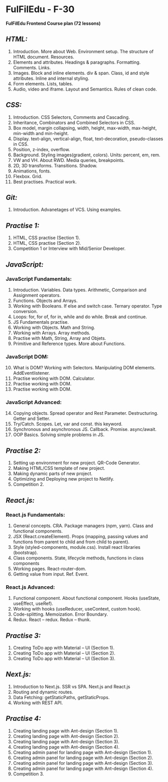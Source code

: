# FulFilEdu - F-30

**FulFilEdu Frontend Course plan (72 lessons)**

## **_HTML:_**

1. Introduction. More about Web. Environment setup. The structure of HTML document. Resources.
2. Elements and attributes. Headings & paragraphs. Formatting. Comments. Links.
3. Images. Block and inline elements. div & span. Class, id and style attributes. Inline and internal styling.
4. Form elements. Lists, tables.
5. Audio, video and iframe. Layout and Semantics. Rules of clean code.

## **_CSS:_**

1. Introduction. CSS Selectors, Comments and Cascading.
2. Inheritance, Combinators and Combined Selectors in CSS.
3. Box model, margin collapsing, width, height, max-width, max-height, min-width and min-height.
4. Display. text-align, vertical-align, float, text-decoration, pseudo-classes in CSS.
5. Position, z-index, overflow.
6. Background. Styling images(gradient, colors). Units: percent, em, rem.
7. VW and VH. About RWD. Media queries, breakpoints.
8. 2D, 3D transforms. Transitions. Shadow.
9. Animations, fonts.
10. Flexbox. Grid.
11. Best practises. Practical work.

## **_Git:_**

1. Introduction. Advanetages of VCS. Using examples.

## **_Practise 1:_**

1. HTML, CSS practise (Section 1).
2. HTML, CSS practise (Section 2).
3. Competition 1 or Interview with Mid/Senior Developer.

## **_JavaScript:_**

### JavaScript Fundamentals:

1. Introduction. Variables. Data types. Arithmetic, Comparison and Assignment operators.
2. Functions. Objects and Arrays.
3. Working with Booleans. If else and switch case. Ternary operator. Type conversion.
4. Loops: for, for of, for in, while and do while. Break and continue.
5. JS Fundamentals practise.
6. Working with Objects. Math and String.
7. Working with Arrays. Array methods.
8. Practise with Math, String, Array and Objets.
9. Primitive and Reference types. More about Functions.

### **JavaScript DOM:**

10. What is DOM? Working with Selectors. Manipulating DOM elements. AddEventlistener.
11. Practise working with DOM. Calculator.
12. Practise working with DOM.
13. Practise working with DOM.

### **JavaScript Advanced:**

14. Copying objects. Spread operator and Rest Parameter. Destructuring. Getter and Setter.
15. Try/Catch. Scopes. Let, var and const. this keyword.
16. Synchronous and asynchronous JS. Callback. Promise. async/await.
17. OOP Basics. Solving simple problems in JS.

## **_Practise 2:_**

1. Setting up environment for new project. QR-Code Generator.
2. Making HTML/CSS template of new project.
3. Making dynamic parts of new project.
4. Optimizing and Deploying new project to Netlify.
5. Competition 2.

## **_React.js:_**

### React.js Fundamentals:

1. General concepts. CRA. Package managers (npm, yarn). Class and functional components.
2. JSX (React.createElement). Props (mapping, passing values and functions from parent to child and from child to parent).
3. Style (styled-components, module.css). Install react libraries (bootstrap).
4. Class components. State, lifecycle methods, functions in class components
5. Working pages. React-router-dom.
6. Getting value from input. Ref. Event.

### **React.js Advanced:**

1. Functional component. About functional component. Hooks (useState, useEffect, useRef).
2. Working with hooks (useReducer, useContext, custom hook).
3. Code-splitting. Memoization. Error Boundary.
4. Redux. React – redux. Redux – thunk.

## **_Practise 3:_**

1. Creating ToDo app with Material – UI (Section 1).
2. Creating ToDo app with Material – UI (Section 2).
3. Creating ToDo app with Material – UI (Section 3).

## _Next.js:_

1. Introduction to Next.js. SSR vs SPA. Next.js and React.js
2. Routing and dynamic routes.
3. Data Fetching: getStaticPaths, getStaticProps.
4. Working with REST API.

## _Practise 4:_

1. Creating landing page with Ant-design (Section 1).
2. Creating landing page with Ant-design (Section 2).
3. Creating landing page with Ant-design (Section 3).
4. Creating landing page with Ant-design (Section 4).
5. Creating admin panel for landing page with Ant-design (Section 1).
6. Creating admin panel for landing page with Ant-design (Section 2).
7. Creating admin panel for landing page with Ant-design (Section 3).
8. Creating admin panel for landing page with Ant-design (Section 4).
9. Competition 3.
